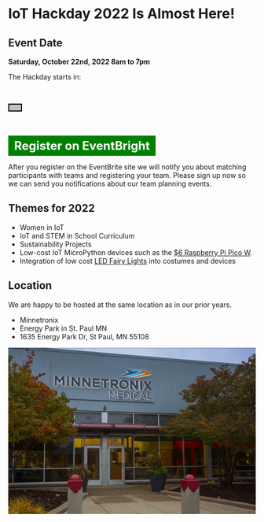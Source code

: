 # IoT Hackday 2022 Is Almost Here!

<script>
// Set the date we're counting down to
var countDownDate = new Date("Oct 22, 2022 8:00:00").getTime();

// Update the count down every 1 second
var x = setInterval(function() {

  // Get today's date and time
  var now = new Date().getTime();

  // Find the distance between now and the count down date
  var distance = countDownDate - now;

  // Time calculations for days, hours, minutes and seconds
  var days = Math.floor(distance / (1000 * 60 * 60 * 24));
  var hours = Math.floor((distance % (1000 * 60 * 60 * 24)) / (1000 * 60 * 60));
  var minutes = Math.floor((distance % (1000 * 60 * 60)) / (1000 * 60));
  var seconds = Math.floor((distance % (1000 * 60)) / 1000);

  // Display the result in the element with id="demo"
  document.getElementById("countdown-timer").innerHTML = days + " days " + hours + " hours "
  + minutes + " minutes and " + seconds + " seconds ";

  // If the count down is finished, write some text
  if (distance < 0) {
    clearInterval(x);
    document.getElementById("countdown-timer").innerHTML = "EXPIRED";
  }
}, 1000);
</script>

<style type="text/css">
.register-button:link, register-button:visited {
  background-color: green;
  color: white !important;
  font-size: 18pt;
  font-weight: bold;
  padding: 6px 12px;
  text-align: center;
  text-decoration: none;
  display: inline-block;
}

#countdown-timer {
    border: solid black 2px;
    font-size: 24pt;
    font-weight: bold;
    background-color: silver;
    color: black;
    padding: 6px 12px;
    text-align: center;
    display: inline-block;
}

</style>
## Event Date

<b>Saturday, October 22nd, 2022 8am to 7pm</b>

The Hackday starts in: <p id="countdown-timer"></p>

<a href="https://www.eventbrite.com/e/iot-hackday-tickets-399059837717" class="register-button" style="color:white">Register on EventBright</a>

After you register on the EventBrite site we will notify you about matching participants with teams and registering your team.  Please sign up now so we can send you notifications about our team planning events.

## Themes for 2022

* Women in IoT
* IoT and STEM in School Curriculum
* Sustainability Projects
* Low-cost IoT MicroPython devices such as the [$6 Raspberry Pi Pico W](https://www.raspberrypi.com/news/raspberry-pi-pico-w-your-6-iot-platform/).
* Integration of low cost [LED Fairy Lights](https://www.amazon.com/ALOVECO-Changing-Christmas-Halloween-Decorative/dp/B08TBF3DJJ) into costumes and devices

## Location

We are happy to be hosted at the same location as in our prior years.

* Minnetronix
* Energy Park in St. Paul MN
* 1635 Energy Park Dr, St Paul, MN 55108

![](img/minnetronix.png)
